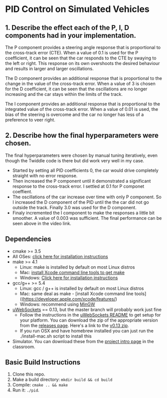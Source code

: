 # PID Control on Simulated Vehicles

## 1. Describe the effect each of the P, I, D components had in your implementation.

The P component provides a steering angle response that is proportional to the cross-track error (CTE). When a value of 0.1 is used for the P coefficient, it can be seen that the car responds to the CTE by swaying to the left or right. This response on its own overshoots the desired behaviour and results in larger and larger oscillations.

The D component provides an additional response that is proportional to the change in the value of the cross-track error. When a value of 3 is chosen for the D coefficient, it can be seen that the oscillations are no longer increasing and the car stays within the limits of the track.

The I component provides an additional response that is proportional to the integrated value of the cross-track error. When a value of 0.01 is used, the bias of the steering is overcome and the car no longer has less of a preference to veer right.

## 2. Describe how the final hyperparameters were chosen.

The final hyperparameters were chosen by manual tuning iteratively, even though the Twiddle code is there but did work very well in my case. 
* Started by setting all PID coefficients 0, the car would drive completely straight with no error response. 
* Then increased the P component until it demonstrated a significant response to the cross-track error. I settled at 0.1 for P componet coeffient.
* The oscillations of the car increase over time with only P component. So I increased the D component of the PID until the  the car did not go outside the track. Finally 3.0 was used for the D component.
* Finaly incremented the I component to make the responses a little bit smoother. A value of 0.003 was sufficient. The final performance can be seen above in the video link.

## Dependencies

* cmake >= 3.5
 * All OSes: [click here for installation instructions](https://cmake.org/install/)
* make >= 4.1
  * Linux: make is installed by default on most Linux distros
  * Mac: [install Xcode command line tools to get make](https://developer.apple.com/xcode/features/)
  * Windows: [Click here for installation instructions](http://gnuwin32.sourceforge.net/packages/make.htm)
* gcc/g++ >= 5.4
  * Linux: gcc / g++ is installed by default on most Linux distros
  * Mac: same deal as make - [install Xcode command line tools]((https://developer.apple.com/xcode/features/)
  * Windows: recommend using [MinGW](http://www.mingw.org/)
* [uWebSockets](https://github.com/uWebSockets/uWebSockets) == 0.13, but the master branch will probably work just fine
  * Follow the instructions in the [uWebSockets README](https://github.com/uWebSockets/uWebSockets/blob/master/README.md) to get setup for your platform. You can download the zip of the appropriate version from the [releases page](https://github.com/uWebSockets/uWebSockets/releases). Here's a link to the [v0.13 zip](https://github.com/uWebSockets/uWebSockets/archive/v0.13.0.zip).
  * If you run OSX and have homebrew installed you can just run the ./install-mac.sh script to install this
* Simulator. You can download these from the [project intro page](https://github.com/udacity/CarND-PID-Control-Project/releases) in the classroom.

## Basic Build Instructions

1. Clone this repo.
2. Make a build directory: `mkdir build && cd build`
3. Compile: `cmake .. && make`
4. Run it: `./pid`. 
